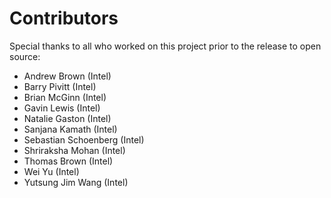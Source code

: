 Contributors
============

Special thanks to all who worked on this project prior to the release to open source:

 - Andrew Brown (Intel)
 - Barry Pivitt (Intel)
 - Brian McGinn (Intel)
 - Gavin Lewis (Intel)
 - Natalie Gaston (Intel)
 - Sanjana Kamath (Intel)
 - Sebastian Schoenberg (Intel)
 - Shriraksha Mohan (Intel)
 - Thomas Brown (Intel)
 - Wei Yu (Intel)
 - Yutsung Jim Wang (Intel)
